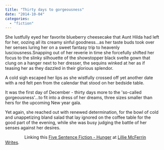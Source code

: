 ```yaml
---
title: "Thirty days to gorgeousness"
date: "2014-10-04"
categories: 
  - "fiction"
---
```


She lustfully eyed her favorite blueberry cheesecake that Aunt Hilda had left for her, oozing all its creamy sinful goodness...as her taste buds took over her senses luring her on a sweet fantasy trip to heavenly lusciousness.Snapping out of her reverie in time she forcefully shifted her focus to the slinky silhouette of the showstopper black svelte gown that clung on a hanger next to her dresser, the sequins winked at her as if teasing her as they dazzled in their glorious splendor.

A cold sigh escaped her lips as she wistfully crossed off yet another date with a red felt pen from the calendar that stood on her bedside table.

It was the first day of December - thirty days more to the 'so-called gorgeousness'...to fit into a dress of her dreams, three sizes smaller than hers for the upcoming New year gala.

Yet again, she reached out with renewed determination, for the bowl of cold and unappetizing bland salad that lay ignored on the coffee table for the good part of the evening, while she was busy judging the battle of her senses against her desires.

                Linking this [Five Sentence Fiction - Hunger](http://lilliemcferrin.com/five-sentence-fiction-hunger-2/) at [Lillie McFerrin Writes](http://lilliemcferrin.com/).
